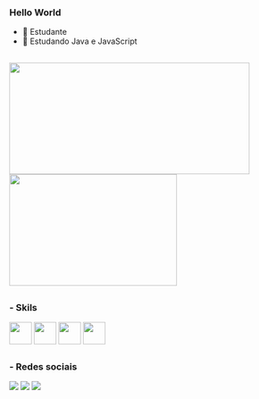 ### Hello World


- 🔭 Estudante
- 🌱 Estudando Java e JavaScript
##
<a href="https://github.com/anuraghazra/github-readme-stats">
  <img height=200 width = 430 src="https://github-readme-stats.vercel.app/api?username=herickaquino1&&theme=radical" />
</a>
<a href="https://github.com/anuraghazra/convoychat">
  <img height=200 width = 300 src="https://github-readme-stats.vercel.app/api/top-langs?username=herickaquino1&&layout=donut&&theme=radical" />
</a>

##
### - Skils
<div>
  <img align = center height = 40 width = 40 src="https://cdn.jsdelivr.net/gh/devicons/devicon/icons/java/java-original.svg" />
  <img align = center height = 40 width src="https://cdn.jsdelivr.net/gh/devicons/devicon/icons/javascript/javascript-plain.svg" />
  <img align = center height = 40 width = 40 src="https://cdn.jsdelivr.net/gh/devicons/devicon/icons/linux/linux-plain.svg" />
  <img align = center height = 40 width = 40 src="https://cdn.jsdelivr.net/gh/devicons/devicon/icons/git/git-original.svg" />
</div>

##
### - Redes sociais
<div>
  <a href = "https://mail.google.com/mail/u/0/?ogbl#inbox/FMfcgzGwJvfPTvHGTqTbPWMjbnJXqrQb" ><img src = "https://img.shields.io/badge/Gmail-D14836?style=for-the-    badge&logo=gmail&logoColor=white"></a>
  <a href = "https://www.instagram.com/herick_aquino/?next=%2F" ><img src = "https://img.shields.io/badge/Instagram-E4405F?style=for-the-badge&logo=instagram&logoColor=white"></a>
  <a href = "https://www.linkedin.com/in/herick-aquino-52a5a1201/" ><img src = "https://img.shields.io/badge/LinkedIn-0077B5?style=for-the-badge&logo=linkedin&logoColor=white"></a>
</div>

